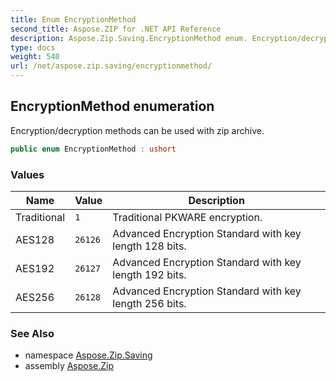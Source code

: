 ```yaml
---
title: Enum EncryptionMethod
second_title: Aspose.ZIP for .NET API Reference
description: Aspose.Zip.Saving.EncryptionMethod enum. Encryption/decryption methods can be used with zip archive
type: docs
weight: 540
url: /net/aspose.zip.saving/encryptionmethod/
---
```

## EncryptionMethod enumeration

Encryption/decryption methods can be used with zip archive.

```csharp
public enum EncryptionMethod : ushort
```

### Values

| Name | Value | Description |
| --- | --- | --- |
| Traditional | `1` | Traditional PKWARE encryption. |
| AES128 | `26126` | Advanced Encryption Standard with key length 128 bits. |
| AES192 | `26127` | Advanced Encryption Standard with key length 192 bits. |
| AES256 | `26128` | Advanced Encryption Standard with key length 256 bits. |

### See Also

* namespace [Aspose.Zip.Saving](../../aspose.zip.saving/)
* assembly [Aspose.Zip](../../)


